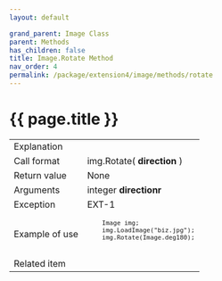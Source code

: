 ```yaml
---
layout: default

grand_parent: Image Class
parent: Methods
has_children: false
title: Image.Rotate Method
nav_order: 4
permalink: /package/extension4/image/methods/rotate
---
```

# {{ page.title }}


<table>
  <tr>
    <td>Explanation</td>
    <td colspan="2"></td>
  </tr>
  <tr>
    <td>Call format</td>
    <td colspan="2">img.Rotate( <b>direction</b> )</td>
  </tr>
  <tr>
    <td>Return value</td>
    <td colspan="2">None</td>
  </tr>  
  <tr>
    <td>Arguments</td>
    <td>integer <b>directionr</b></td>
    <td></td>
  </tr>
  <tr>
    <td>Exception</td>
    <td>EXT-1</td>
    <td></td>
  </tr>
  <tr>
    <td>Example of use</td>
    <td colspan="2"><code><pre>
    Image img;
    img.LoadImage("biz.jpg");
    img.Rotate(Image.deg180);
    </pre></code></td>
  </tr>
  <tr>
    <td>Related item</td>
    <td colspan="2"></td>
  </tr>
</table>